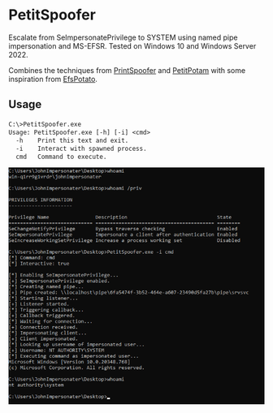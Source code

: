 # PetitSpoofer

Escalate from SeImpersonatePrivilege to SYSTEM using named pipe impersonation and MS-EFSR. Tested on Windows 10 and Windows Server 2022.

Combines the techniques from [PrintSpoofer](https://github.com/itm4n/PrintSpoofer/) and [PetitPotam](https://github.com/topotam/PetitPotam) with some inspiration from [EfsPotato](https://github.com/zcgonvh/EfsPotato).

## Usage

```
C:\>PetitSpoofer.exe
Usage: PetitSpoofer.exe [-h] [-i] <cmd>
  -h    Print this text and exit.
  -i    Interact with spawned process.
  cmd   Command to execute.
```

![Screenshot](screenshot.png)
